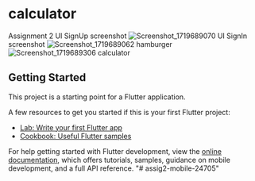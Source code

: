 # calculator

Assignment 2
UI SignUp screenshot
![Screenshot_1719689070](https://github.com/Leila2003/assig2-mobile-24705/assets/147077979/d9bc69fe-9292-49ff-8a2a-3a0f95a84ace)
UI SignIn screenshot
![Screenshot_1719689062](https://github.com/Leila2003/assig2-mobile-24705/assets/147077979/0c886bd7-cf4a-4078-9ac6-060128714df0)
hamburger
![Screenshot_1719689306](https://github.com/Leila2003/assig2-mobile-24705/assets/147077979/499b6fa8-a387-48ef-b21e-2dd0841a7868)
calculator

## Getting Started

This project is a starting point for a Flutter application.

A few resources to get you started if this is your first Flutter project:

- [Lab: Write your first Flutter app](https://docs.flutter.dev/get-started/codelab)
- [Cookbook: Useful Flutter samples](https://docs.flutter.dev/cookbook)

For help getting started with Flutter development, view the
[online documentation](https://docs.flutter.dev/), which offers tutorials,
samples, guidance on mobile development, and a full API reference.
"# assig2-mobile-24705" 
